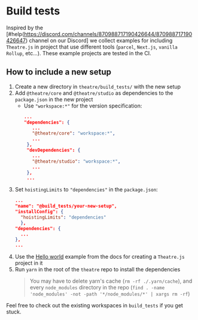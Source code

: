 # Build tests

Inspired by the
[#help(https://discord.com/channels/870988717190426644/870988717190426647)
channel on our Discord] we collect examples for including `Theatre.js` in
project that use different tools (`parcel`, `Next.js`, `vanilla Rollup`,
etc...). These example projects are tested in the CI.

## How to include a new setup

1.  Create a new directory in `theatre/build_tests/` with the new setup
2.  Add `@theatre/core` and `@theatre/studio` as dependencies to the
    `package.json` in the new project
    - Use `"workspace:*"` for the version specification:
      ```json
      ...
      "dependencies": {
         ...
         "@theatre/core": "workspace:*",
         ...
       },
       "devDependencies": {
         ...
         "@theatre/studio": "workspace:*",
         ...
       },
       ...
      ```
3.  Set `hoistingLimits` to `"dependencies"` in the `package.json`:
    ```json
    ...
    "name": "@build_tests/your-new-setup",
    "installConfig": {
      "hoistingLimits": "dependencies"
      },
    "dependencies": {
      ...
    },
    ...
    ```
4.  Use the
    [Hello world](https://docs.theatrejs.com/getting-started/install/#install-theatre)
    example from the docs for creating a `Theatre.js` project in it
5.  Run `yarn` in the root of the `theatre` repo to install the dependencies
    > You may have to delete yarn's cache (`rm -rf ./.yarn/cache`), and every
    > `node_modules` directory in the repo
    > (`find . -name 'node_modules' -not -path '*/node_modules/*' | xargs rm -rf`)

Feel free to check out the existing workspaces in `build_tests` if you get
stuck.
